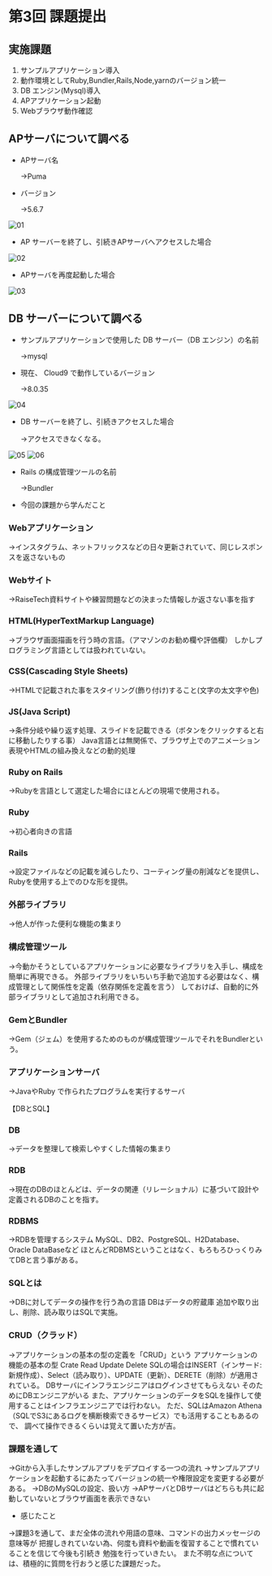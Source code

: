 # 第3回 課題提出

## 実施課題

1. サンプルアプリケーション導入
2. 動作環境としてRuby,Bundler,Rails,Node,yarnのバージョン統一
3. DB エンジン(Mysql)導入
4. APアプリケーション起動 
5. Webブラウザ動作確認

## APサーバについて調べる
- APサーバ名
  
  →Puma

- バージョン

  →5.6.7

![01](./RaiseTech/Evidence/01.png)

- AP サーバーを終了し、引続きAPサーバへアクセスした場合

![02](./RaiseTech/Evidence/02.png)

- APサーバを再度起動した場合

![03](./RaiseTech/Evidence/03.png)

## DB サーバーについて調べる
- サンプルアプリケーションで使用した DB サーバー（DB エンジン）の名前

  →mysql

- 現在、 Cloud9 で動作しているバージョン

  →8.0.35

![04](./RaiseTech/Evidence/04.png)

- DB サーバーを終了し、引続きアクセスした場合

  →アクセスできなくなる。

![05](./RaiseTech/Evidence/05.png)
![06](./RaiseTech/Evidence/06.png)

- Rails の構成管理ツールの名前

  →Bundler

- 今回の課題から学んだこと

### Webアプリケーション

→インスタグラム、ネットフリックスなどの日々更新されていて、同じレスポンスを返さないもの

### Webサイト

→RaiseTech資料サイトや練習問題などの決まった情報しか返さない事を指す

### HTML(HyperTextMarkup Language)

→ブラウザ画面描画を行う時の言語。（アマゾンのお勧め欄や評価欄）
しかしプログラミング言語としては扱われていない。

### CSS(Cascading Style Sheets)

→HTMLで記載された事をスタイリング(飾り付け)すること(文字の太文字や色)

### JS(Java Script)

→条件分岐や繰り返す処理、スライドを記載できる（ボタンをクリックすると右に移動したりする事）
Java言語とは無関係で、ブラウザ上でのアニメーション表現やHTMLの組み換えなどの動的処理

### Ruby on Rails

→Rubyを言語として選定した場合にほとんどの現場で使用される。

### Ruby

→初心者向きの言語

### Rails

→設定ファイルなどの記載を減らしたり、コーティング量の削減などを提供し、Rubyを使用する上でのひな形を提供。

### 外部ライブラリ

→他人が作った便利な機能の集まり

### 構成管理ツール

→今動かそうとしているアプリケーションに必要なライブラリを入手し、構成を簡単に再現できる。
外部ライブラリをいちいち手動で追加する必要はなく、構成管理として関係性を定義（依存関係を定義を言う）
しておけば、自動的に外部ライブラリとして追加され利用できる。

### GemとBundler

→Gem（ジェム）を使用するためのものが構成管理ツールでそれをBundlerという。

### アプリケーションサーバ

→JavaやRuby で作られたプログラムを実行するサーバ

【DBとSQL】

### DB

→データを整理して検索しやすくした情報の集まり

### RDB

→現在のDBのほとんどは、データの関連（リレーショナル）に基づいて設計や定義されるDBのことを指す。

### RDBMS
→RDBを管理するシステム
MySQL、DB2、PostgreSQL、H2Database、Oracle DataBaseなど
ほとんどRDBMSということはなく、もろもろひっくりみてDBと言う事がある。

### SQLとは

→DBに対してデータの操作を行う為の言語
DBはデータの貯蔵庫
追加や取り出し、削除、読み取りはSQLで実施。

### CRUD（クラッド）

→アプリケーションの基本の型の定義を「CRUD」という
アプリケーションの機能の基本の型
Crate Read Update Delete
SQLの場合はINSERT（インサード:新規作成）、Select（読み取り）、UPDATE（更新）、DERETE（削除）が適用されている。
DBサーバにインフラエンジニアはログインさせてもらえない
そのためにDBエンジニアがいる
また、アプリケーションのデータをSQLを操作して使用することはインフラエンジニアでは行わない。
ただ、SQLはAmazon Athena（SQLでS3にあるログを横断検索できるサービス）でも活用することもあるので、
調べて操作できるくらいは覚えて置いた方が吉。

### 課題を通して

→Gitから入手したサンプルアプリをデプロイする一つの流れ
→サンプルアプリケーションを起動するにあたってバージョンの統一や権限設定を変更する必要がある。
→DBのMySQLの設定、扱い方
→APサーバとDBサーバはどちらも共に起動していないとブラウザ画面を表示できない

- 感じたこと

→課題3を通して、まだ全体の流れや用語の意味、コマンドの出力メッセージの意味等が
把握しきれていない為、何度も資料や動画を復習することで慣れていることを信じて今後も引続き
勉強を行っていきたい。
また不明な点については、積極的に質問を行おうと感じた課題だった。